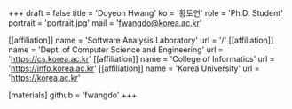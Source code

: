 +++
draft = false
title = 'Doyeon Hwang'
ko = '황도연'
role = 'Ph.D. Student'
portrait = 'portrait.jpg'
mail = 'fwangdo@korea.ac.kr'

[[affiliation]]
name = 'Software Analysis Laboratory'
url = '/'
[[affiliation]]
name = 'Dept. of Computer Science and Engineering'
url = 'https://cs.korea.ac.kr'
[[affiliation]]
name = 'College of Informatics'
url = 'https://info.korea.ac.kr'
[[affiliation]]
name = 'Korea University'
url = 'https://korea.ac.kr'

[materials]
github = 'fwangdo'
+++
